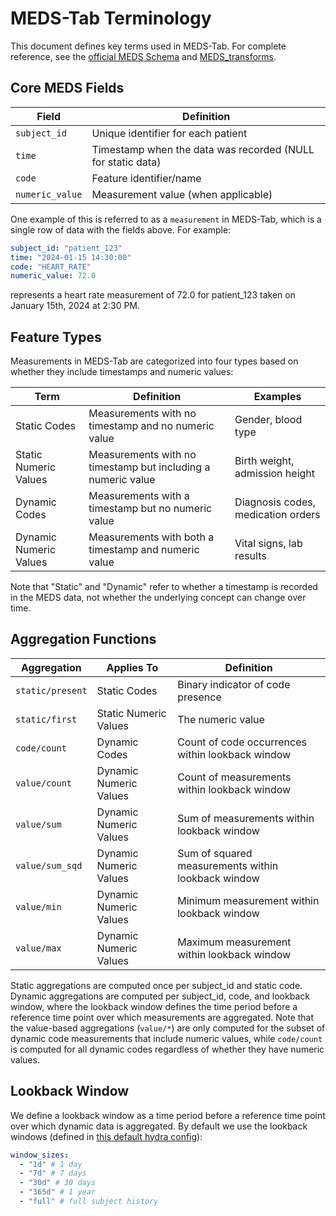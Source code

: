 # MEDS-Tab Terminology

This document defines key terms used in MEDS-Tab. For complete reference, see the [official MEDS Schema](https://github.com/Medical-Event-Data-Standard/meds) and [MEDS_transforms](https://meds-transforms.readthedocs.io/en/latest/terminology/).

## Core MEDS Fields

| Field | Definition |
|-------|------------|
| `subject_id` | Unique identifier for each patient |
| `time` | Timestamp when the data was recorded (NULL for static data) |
| `code` | Feature identifier/name |
| `numeric_value` | Measurement value (when applicable) |

One example of this is referred to as a `measurement` in MEDS-Tab, which is a single row of data with the fields above. For example:
```yaml
subject_id: "patient_123"
time: "2024-01-15 14:30:00"
code: "HEART_RATE"
numeric_value: 72.0
```
represents a heart rate measurement of 72.0 for patient_123 taken on January 15th, 2024 at 2:30 PM.


## Feature Types

Measurements in MEDS-Tab are categorized into four types based on whether they include timestamps and numeric values:

| Term | Definition | Examples |
|------|------------|-----------|
| Static Codes | Measurements with no timestamp and no numeric value | Gender, blood type |
| Static Numeric Values | Measurements with no timestamp but including a numeric value | Birth weight, admission height |
| Dynamic Codes | Measurements with a timestamp but no numeric value | Diagnosis codes, medication orders |
| Dynamic Numeric Values | Measurements with both a timestamp and numeric value | Vital signs, lab results |

Note that "Static" and "Dynamic" refer to whether a timestamp is recorded in the MEDS data, not whether the underlying concept can change over time.

## Aggregation Functions

| Aggregation | Applies To | Definition |
|-------------|------------|------------|
| `static/present` | Static Codes | Binary indicator of code presence |
| `static/first` | Static Numeric Values | The numeric value |
| `code/count` | Dynamic Codes | Count of code occurrences within lookback window |
| `value/count` | Dynamic Numeric Values | Count of measurements within lookback window |
| `value/sum` | Dynamic Numeric Values | Sum of measurements within lookback window |
| `value/sum_sqd` | Dynamic Numeric Values | Sum of squared measurements within lookback window |
| `value/min` | Dynamic Numeric Values | Minimum measurement within lookback window |
| `value/max` | Dynamic Numeric Values | Maximum measurement within lookback window |

Static aggregations are computed once per subject_id and static code. Dynamic aggregations are computed per subject_id, code, and lookback window, where the lookback window defines the time period before a reference time point over which measurements are aggregated. Note that the value-based aggregations (`value/*`) are only computed for the subset of dynamic code measurements that include numeric values, while `code/count` is computed for all dynamic codes regardless of whether they have numeric values.

## Lookback Window

We define a lookback window as a time period before a reference time point over which dynamic data is aggregated. By default we use the lookback windows (defined in [this default hydra config](https://github.com/mmcdermott/MEDS_Tabular_AutoML/blob/main/src/MEDS_tabular_automl/configs/tabularization/default.yaml)):
```yaml
window_sizes:
  - "1d" # 1 day
  - "7d" # 7 days
  - "30d" # 30 days
  - "365d" # 1 year
  - "full" # full subject history
```
